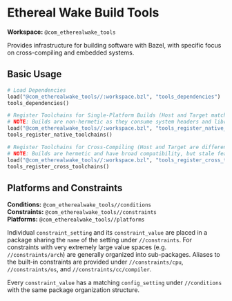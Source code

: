 # Ethereal Wake Build Tools

**Workspace:** `@com_etherealwake_tools`

Provides infrastructure for building software with Bazel, with specific focus
on cross-compiling and embedded systems.

## Basic Usage

```python
# Load Dependencies
load("@com_etherealwake_tools//:workspace.bzl", "tools_dependencies")
tools_dependencies()

# Register Toolchains for Single-Platform Builds (Host and Target match).
# NOTE: Builds are non-hermetic as they consume system headers and libraries.
load("@com_etherealwake_tools//:workspace.bzl", "tools_register_native_toolchains")
tools_register_native_toolchains()

# Register Toolchains for Cross-Compiling (Host and Target are different)
# NOTE: Builds are hermetic and have broad compatibility, but stale features.
load("@com_etherealwake_tools//:workspace.bzl", "tools_register_cross_toolchains")
tools_register_cross_toolchains()
```

## Platforms and Constraints

**Conditions:**  `@com_etherealwake_tools//conditions`<br>
**Constraints:** `@com_etherealwake_tools//constraints`<br>
**Platforms:**   `@com_etherealwake_tools//platforms`

Individual `constraint_setting` and its `constraint_value` are placed in a
package sharing the `name` of the setting under `//constraints`.
For constraints with very extremely large value spaces
(e.g. `//constraints/arch`) are generally organized into sub-packages.
Aliases to the built-in constraints are provided under `//constraints/cpu`,
`//constraints/os`, and `//constraints/cc/compiler`.

Every `constraint_value` has a matching `config_setting` under `//conditions`
with the same package organization structure.
